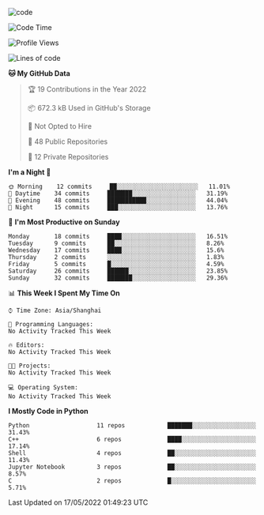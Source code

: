 
<!--
**liuyaanng/liuyaanng** is a ✨ _special_ ✨ repository because its `README.md` (this file) appears on your GitHub profile.

Here are some ideas to get you started:

- 🔭 I’m currently working on ...
- 🌱 I’m currently learning ...
- 👯 I’m looking to collaborate on ...
- 🤔 I’m looking for help with ...
- 💬 Ask me about ...
- 📫 How to reach me: ...
- 😄 Pronouns: ...
- ⚡ Fun fact: ...
-->


![code](https://cdn.jsdelivr.net/gh/liuyaanng/liuyaanng@1.0/code.gif) 

<!--START_SECTION:waka-->
![Code Time](http://img.shields.io/badge/Code%20Time-228%20hrs%2035%20mins-blue)

![Profile Views](http://img.shields.io/badge/Profile%20Views-0-blue)

![Lines of code](https://img.shields.io/badge/From%20Hello%20World%20I%27ve%20Written-5%20Million%20lines%20of%20code-blue)

**🐱 My GitHub Data** 

> 🏆 19 Contributions in the Year 2022
 > 
> 📦 672.3 kB Used in GitHub's Storage 
 > 
> 🚫 Not Opted to Hire
 > 
> 📜 48 Public Repositories 
 > 
> 🔑 12 Private Repositories  
 > 
**I'm a Night 🦉** 

```text
🌞 Morning    12 commits     ██░░░░░░░░░░░░░░░░░░░░░░░   11.01% 
🌆 Daytime    34 commits     ███████░░░░░░░░░░░░░░░░░░   31.19% 
🌃 Evening    48 commits     ███████████░░░░░░░░░░░░░░   44.04% 
🌙 Night      15 commits     ███░░░░░░░░░░░░░░░░░░░░░░   13.76%

```
📅 **I'm Most Productive on Sunday** 

```text
Monday       18 commits     ████░░░░░░░░░░░░░░░░░░░░░   16.51% 
Tuesday      9 commits      ██░░░░░░░░░░░░░░░░░░░░░░░   8.26% 
Wednesday    17 commits     ████░░░░░░░░░░░░░░░░░░░░░   15.6% 
Thursday     2 commits      ░░░░░░░░░░░░░░░░░░░░░░░░░   1.83% 
Friday       5 commits      █░░░░░░░░░░░░░░░░░░░░░░░░   4.59% 
Saturday     26 commits     ██████░░░░░░░░░░░░░░░░░░░   23.85% 
Sunday       32 commits     ███████░░░░░░░░░░░░░░░░░░   29.36%

```


📊 **This Week I Spent My Time On** 

```text
⌚︎ Time Zone: Asia/Shanghai

💬 Programming Languages: 
No Activity Tracked This Week

🔥 Editors: 
No Activity Tracked This Week

🐱‍💻 Projects: 
No Activity Tracked This Week

💻 Operating System: 
No Activity Tracked This Week

```

**I Mostly Code in Python** 

```text
Python                   11 repos            ███████░░░░░░░░░░░░░░░░░░   31.43% 
C++                      6 repos             ████░░░░░░░░░░░░░░░░░░░░░   17.14% 
Shell                    4 repos             ██░░░░░░░░░░░░░░░░░░░░░░░   11.43% 
Jupyter Notebook         3 repos             ██░░░░░░░░░░░░░░░░░░░░░░░   8.57% 
C                        2 repos             █░░░░░░░░░░░░░░░░░░░░░░░░   5.71%

```



 Last Updated on 17/05/2022 01:49:23 UTC
<!--END_SECTION:waka-->
